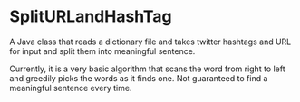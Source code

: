 SplitURLandHashTag
==================

A Java class that reads a dictionary file and takes twitter hashtags and URL for input and split them into meaningful sentence.

Currently, it is a very basic algorithm that scans the word from right to left and greedily picks the words as it finds one. Not guaranteed to find a meaningful sentence every time.
